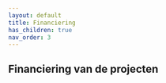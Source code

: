 ```yaml
---
layout: default
title: Financiering
has_children: true
nav_order: 3
---
```


## Financiering van de projecten
